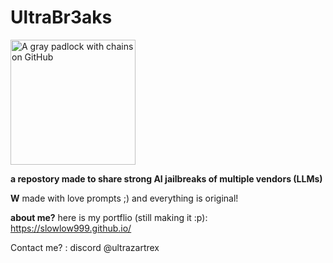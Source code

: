# UltraBr3aks

<img src="https://i.imgur.com/D9KtQUp.png" alt="A gray padlock with chains on GitHub" width="200">

**a repostory made to share strong AI jailbreaks of multiple vendors (LLMs)**

**W** made with love prompts ;) and everything is original!

**about me?** here is my portflio (still making it :p): https://slowlow999.github.io/

Contact me? : discord @ultrazartrex
